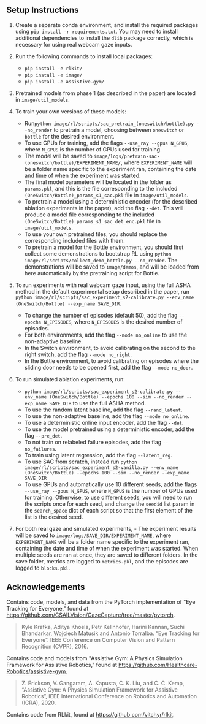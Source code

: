 ## Setup Instructions ##
1. Create a separate conda environment, and install the required packages using `pip install -r requirements.txt`. You 
   may need to install additional dependencies to install the `dlib` package correctly, which is necessary for using
   real webcam gaze inputs.
2. Run the following commands to install local packages:
    - `pip install -e rlkit/`
    - `pip install -e image/`
    - `pip install -e assistive-gym/`
3. Pretrained models from phase 1 (as described in the paper) are located in `image/util_models`. 
4. To train your own versions of these models:
   - Run`python image/rl/scripts/sac_pretrain_(oneswitch/bottle).py --no_render` to pretrain a model, choosing between
     `oneswitch` or `bottle` for the desired environment. 
   - To use GPUs for training, add the flags `--use_ray --gpus N_GPUS`, where `N_GPUS` is the number of GPUs used for 
     training.
   - The model will be saved to `image/logs/pretrain-sac-(oneswitch/bottle)/EXPERIMENT_NAME/`, where `EXPERIMENT_NAME`
     will be a folder name specific to the experiment ran, containing the date and time of when the experiment was
     started.
   - The final model parameters will be located in the folder as `params.pkl`, and this is the file corresponding to the
     included `(OneSwitch/Bottle)_params_s1_sac.pkl` file in `image/util_models`.
   - To pretrain a model using a deterministic encoder (for the described ablation experiments in the paper), add the
     flag `--det`. This will produce a model file corresponding to the included
     `(OneSwitch/Bottle)_params_s1_sac_det_enc.pkl` file in `image/util_models`.
   - To use your own pretrained files, you should replace the corresponding included files with them.
   - To pretrain a model for the Bottle environment, you should first collect some demonstrations to bootstrap RL using
     `python image/rl/scripts/collect_demo_bottle.py --no_render`. The demonstrations will be saved to `image/demos`,
     and will be loaded from here automatically by the pretraining script for Bottle. 
5. To run experiments with real webcam gaze input, using the full ASHA method in the default experimental setup
   described in the paper, run `python image/rl/scripts/sac_experiment_s2-calibrate.py --env_name (OneSwitch/Bottle)
   --exp_name SAVE_DIR`.
   - To change the number of episodes (default 50), add the flag `--epochs N_EPISODES`, where `N_EPISODES` is the
     desired number of episodes.
   - For both environments, add the flag `--mode no_online` to use the non-adaptive baseline.
   - In the Switch environment, to avoid calibrating on the second to the right switch, add the flag `--mode no_right`.
   - In the Bottle environment, to avoid calibrating on episodes where the sliding door needs to be opened first,
     add the flag `--mode no_door`.
6. To run simulated ablation experiments, run:
   - `python image/rl/scripts/sac_experiment_s2-calibrate.py --env_name (OneSwitch/Bottle) --epochs 100 --sim
     --no_render --exp_name SAVE_DIR` to use the full ASHA method.
   - To use the random latent baseline, add the flag `--rand_latent`.
   - To use the non-adaptive baseline, add the flag `--mode no_online`.
   - To use a deterministic online input encoder, add the flag `--det`.
   - To use the model pretrained using a deterministic encoder, add the flag `--pre_det`.
   - To not train on relabeled failure episodes, add the flag `--no_failures`.
   - To train using latent regression, add the flag `--latent_reg`.
   - To use SAC from scratch, instead run `python image/rl/scripts/sac_experiment_s2-vanilla.py
     --env_name (OneSwitch/Bottle) --epochs 100 --sim --no_render --exp_name SAVE_DIR`
   - To use GPUs and automatically use 10 different seeds, add the flags `--use_ray --gpus N_GPUS`, where `N_GPUS` is
     the number of GPUs used for training. Otherwise, to use different seeds, you will need to run the scripts once
     for each seed, and change the `seedid` list param in the `search_space` dict of each script so that the first 
     element of the list is the desired seed.
   
7. For both real gaze and simulated experiments, - The experiment results will be saved to
   `image/logs/SAVE_DIR/EXPERIMENT_NAME`, where `EXPERIMENT_NAME` will be a folder name specific to the experiment ran,
   containing the date and time of when the experiment was started. When multiple seeds are ran at once, they are saved
   to different folders. In the save folder, metrics are logged to `metrics.pkl`, and the episodes are logged to 
   `blocks.pkl`. 

## Acknowledgements
Contains code, models, and data from the PyTorch implementation of "Eye Tracking for Everyone,"
found at https://github.com/CSAILVision/GazeCapture/tree/master/pytorch.
> Kyle Krafka, Aditya Khosla, Petr Kellnhofer, Harini Kannan, Suchi Bhandarkar, Wojciech Matusik and Antonio Torralba.
> “Eye Tracking for Everyone”. IEEE Conference on Computer Vision and Pattern Recognition (CVPR), 2016.

Contains code and models from "Assistive Gym: A Physics Simulation Framework for Assistive Robotics," found at
https://github.com/Healthcare-Robotics/assistive-gym.
> Z. Erickson, V. Gangaram, A. Kapusta, C. K. Liu, and C. C. Kemp, “Assistive Gym: A Physics Simulation Framework for
> Assistive Robotics”, IEEE International Conference on Robotics and Automation (ICRA), 2020.

Contains code from RLkit, found at https://github.com/vitchyr/rlkit. 